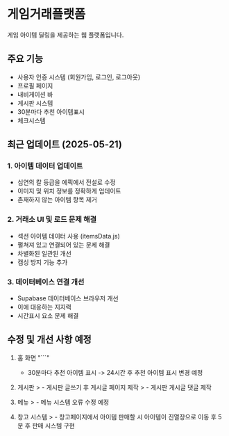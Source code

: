 # 게임거래플랫폼
게임 아이템 딜링을 제공하는 웹 플랫폼입니다.
## 주요 기능
- 사용자 인증 시스템 (회원가입, 로그인, 로그아웃)
- 프로필 페이지
- 내비게이션 바
- 게시판 시스템
- 30분마다 추천 아이템표시
- 체크시스템

## 최근 업데이트 (2025-05-21)

### 1. 아이템 데이터 업데이트
- 심연의 칼 등급을 에픽에서 전설로 수정
- 이미지 및 위치 정보를 정확하게 업데이트
- 존재하지 않는 아이템 항목 제거

### 2. 거래소 UI 및 로드 문제 해결
- 섹션 아이템 데이터 사용 (itemsData.js)
- 펼쳐져 있고 연결되어 있는 문제 해결
- 차별화된 일관된 개선
- 캠싱 방지 기능 추가

### 3. 데이터베이스 연결 개선
- Supabase 데이터베이스 브라우저 개선
- 이에 대응하는 지지력
- 시간표시 요소 문제 해결


## 수정 및 개선 사항 예정
  1. 홈 화면
  "```"
      - 30분마다 추천 아이템 표시 -> 24시간 후 추천 아이템 표시 변경 예정

  3. 게시판
    > - 게시판 글쓰기 후 게시글 페이지 제작
    > - 게시판 게시글 댓글 제작
    
   4. 메뉴
    > - 메뉴 시스템 오류 수정 예정

   5. 창고 시스템
    > - 창고페이지에서 아이템 판매할 시 아이템이 진열장으로 이동 후 5분 후 판매 시스템 구현
    

